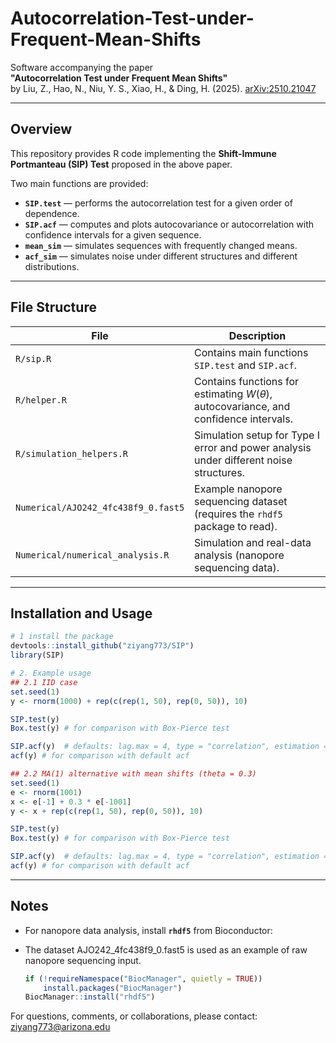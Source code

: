 # Autocorrelation-Test-under-Frequent-Mean-Shifts

Software accompanying the paper  
**"Autocorrelation Test under Frequent Mean Shifts"**  
by Liu, Z., Hao, N., Niu, Y. S., Xiao, H., & Ding, H. (2025).  [arXiv:2510.21047](https://arxiv.org/abs/2510.21047)

---

## Overview

This repository provides R code implementing the **Shift-Immune Portmanteau (SIP) Test** proposed in the above paper.  

Two main functions are provided:

- **`SIP.test`** — performs the autocorrelation test for a given order of dependence.  
- **`SIP.acf`** — computes and plots autocovariance or autocorrelation with confidence intervals for a given sequence.
- **`mean_sim`** — simulates sequences with frequently changed means.  
- **`acf_sim`** — simulates noise under different structures and different distributions.
---

## File Structure

| File | Description |
|------|--------------|
| `R/sip.R` | Contains main functions `SIP.test` and `SIP.acf`. |
| `R/helper.R` | Contains functions for estimating $W(\theta)$, autocovariance, and confidence intervals. |
| `R/simulation_helpers.R` | Simulation setup for Type I error and power analysis under different noise structures. |
| `Numerical/AJO242_4fc438f9_0.fast5` | Example nanopore sequencing dataset (requires the `rhdf5` package to read). |
| `Numerical/numerical_analysis.R` | Simulation and real-data analysis (nanopore sequencing data). |
  

---

## Installation and Usage

```r
# 1 install the package
devtools::install_github("ziyang773/SIP")
library(SIP)

# 2. Example usage
## 2.1 IID case
set.seed(1)
y <- rnorm(1000) + rep(c(rep(1, 50), rep(0, 50)), 10)

SIP.test(y)
Box.test(y) # for comparison with Box-Pierce test 

SIP.acf(y)  # defaults: lag.max = 4, type = "correlation", estimation = FALSE
acf(y) # for comparison with default acf

## 2.2 MA(1) alternative with mean shifts (theta = 0.3)
set.seed(1)
e <- rnorm(1001)
x <- e[-1] + 0.3 * e[-1001]
y <- x + rep(c(rep(1, 50), rep(0, 50)), 10)

SIP.test(y)
Box.test(y) # for comparison with Box-Pierce test 

SIP.acf(y)  # defaults: lag.max = 4, type = "correlation", estimation = FALSE
acf(y) # for comparison with default acf
```
---

## Notes

- For nanopore data analysis, install **`rhdf5`** from Bioconductor:
- The dataset AJO242_4fc438f9_0.fast5 is used as an example of raw nanopore sequencing input.

  ```r
  if (!requireNamespace("BiocManager", quietly = TRUE))
      install.packages("BiocManager")
  BiocManager::install("rhdf5")


For questions, comments, or collaborations, please contact: ziyang773@arizona.edu
